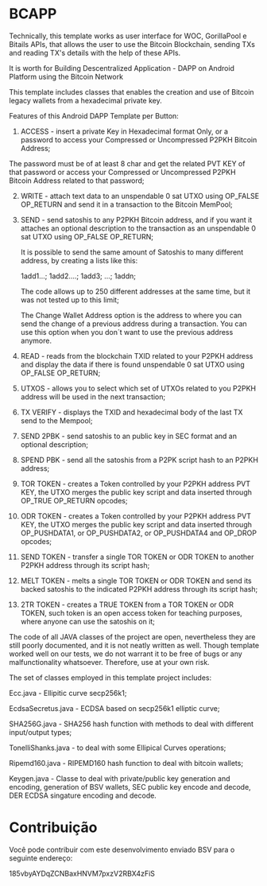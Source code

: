 # BCAPP

Technically, this template works as user interface for WOC, GorillaPool e Bitails APIs, that allows the user to use the Bitcoin Blockchain, sending TXs and reading TX's details with the help of these APIs.

It is worth for Building Descentralized Application - DAPP on Android Platform using the Bitcoin Network

This template includes classes that enables the creation and use of Bitcoin legacy wallets from a hexadecimal private key.

Features of this Android DAPP Template per Button:

01) ACCESS - insert a private Key in Hexadecimal format Only, or a password to access your Compressed or Uncompressed P2PKH Bitcoin Address;

The password must be of at least 8 char and get the related PVT KEY of that password or access your Compressed or Uncompressed P2PKH Bitcoin Address related to that password;

02) WRITE - attach text data to an unspendable 0 sat UTXO using OP_FALSE OP_RETURN and send it in a transaction to the Bitcoin MemPool;

03) SEND - send satoshis to any P2PKH Bitcoin address, and if you want it attaches an optional description to the transaction as an unspendable 0 sat UTXO using OP_FALSE OP_RETURN;
     
     It is possible to send the same amount of Satoshis to many different address, by creating a lists like this:
     
     1add1...; 1add2....; 1add3; ...; 1addn;
     
     The code allows up to 250 different addresses at the same time, but it was not tested up to this limit;
     
     The Change Wallet Address option is the address to where you can send the change of a previous address during a transaction. You can use this option when you don´t want to use the previous address anymore.


04) READ - reads from the blockchain TXID related to your P2PKH address and display the data if there is found unspendable 0 sat UTXO using OP_FALSE OP_RETURN;

05) UTXOS - allows you to select which set of UTXOs related to you P2PKH address will be used in the next transaction;

06) TX VERIFY - displays the TXID and hexadecimal body of the last TX send to the Mempool;

07) SEND 2PBK - send satoshis to an public key in SEC format and an optional description;

08) SPEND PBK - send all the satoshis from a P2PK script hash to an P2PKH address;

09) TOR TOKEN - creates a Token controlled by your P2PKH address PVT KEY, the UTXO merges the public key script and data inserted through OP_TRUE OP_RETURN opcodes;

10) ODR TOKEN - creates a Token controlled by your P2PKH address PVT KEY, the UTXO merges the public key script and data inserted through OP_PUSHDATA1, or OP_PUSHDATA2, or OP_PUSHDATA4 and OP_DROP opcodes;

11) SEND TOKEN - transfer a single TOR TOKEN or ODR TOKEN to another P2PKH address through its script hash;

12) MELT TOKEN - melts a single TOR TOKEN or ODR TOKEN and send its backed satoshis to the indicated P2PKH address through its script hash;

13) 2TR TOKEN - creates a TRUE TOKEN from a TOR TOKEN or ODR TOKEN, such token is an open access token for teaching purposes, where anyone can use the satoshis on it;


The code of all JAVA classes of the project are open, nevertheless they are still poorly documented, and it is not neatly written as well.
Though template worked well on our tests, we do not warrant it to be free of bugs or any malfunctionality whatsoever. Therefore, use at your own risk.

The set of classes employed in this template project includes:

Ecc.java - Ellipitic curve secp256k1;

EcdsaSecretus.java - ECDSA based on secp256k1 elliptic curve;

SHA256G.java - SHA256 hash function with methods to deal with different input/output types;

TonelliShanks.java - to deal with some Ellipical Curves operations;

Ripemd160.java - RIPEMD160 hash function to deal with bitcoin wallets;

Keygen.java - Classe to deal with private/public key generation and encoding, generation of BSV wallets, SEC public key encode and decode, DER ECDSA singature encoding and decode.


# Contribuição

Você pode contribuir com este desenvolvimento enviado BSV para o seguinte endereço:

185vbyAYDqZCNBaxHNVM7pxzV2RBX4zFiS
